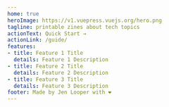 ```yaml
---
home: true
heroImage: https://v1.vuepress.vuejs.org/hero.png
tagline: printable zines about tech topics
actionText: Quick Start →
actionLink: /guide/
features:
- title: Feature 1 Title
  details: Feature 1 Description
- title: Feature 2 Title
  details: Feature 2 Description
- title: Feature 3 Title
  details: Feature 3 Description
footer: Made by Jen Looper with ❤️
---
```

